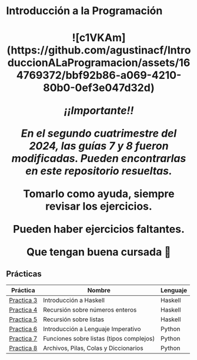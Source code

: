 # Introducción a la Programación

<h1 align="center"> ![c1VKAm](https://github.com/agustinacf/IntroduccionALaProgramacion/assets/164769372/bbf92b86-a069-4210-80b0-0ef3e047d32d)

_**¡¡Importante!!**_

_**En el segundo cuatrimestre del 2024, las guías 7 y 8 fueron modificadas.
Pueden encontrarlas en este repositorio resueltas.**_

Tomarlo como ayuda, siempre revisar los ejercicios.

Pueden haber ejercicios faltantes.

Que tengan buena cursada :love_letter:

## Prácticas

|                                                         Práctica                                                                |                  Nombre                    | Lenguaje |
|---------------------------------------------------------------------------------------------------------------------------------|--------------------------------------------| ---------|
| [Practica 3](https://github.com/agustinacf/IntroduccionALaProgramacion/tree/17a09a6f4447814807467533e21264f00112672d/Practica3) | Introducción a Haskell                     | Haskell  |
| [Practica 4](https://github.com/agustinacf/IntroduccionALaProgramacion/tree/53ba406cd6e7e65b6a82c2330241f0c8190be480/Practica4) | Recursión sobre números enteros            | Haskell  |
| [Practica 5](https://github.com/agustinacf/IntroduccionALaProgramacion/tree/1ace9ca72393a922f1982527cf2a33be5cd53a76/Practica5) | Recursión sobre listas                     | Haskell  |
| [Practica 6](https://github.com/agustinacf/IntroduccionALaProgramacion/tree/1ace9ca72393a922f1982527cf2a33be5cd53a76/Practica6) | Introducción a Lenguaje Imperativo         | Python   | 
| [Practica 7](https://github.com/agustinacf/IntroduccionALaProgramacion/tree/1ace9ca72393a922f1982527cf2a33be5cd53a76/Practica7) | Funciones sobre listas (tipos complejos)   | Python   |
| [Practica 8](https://github.com/agustinacf/IntroduccionALaProgramacion/tree/1ace9ca72393a922f1982527cf2a33be5cd53a76/Practica8) | Archivos, Pilas, Colas y Diccionarios      | Python   |
